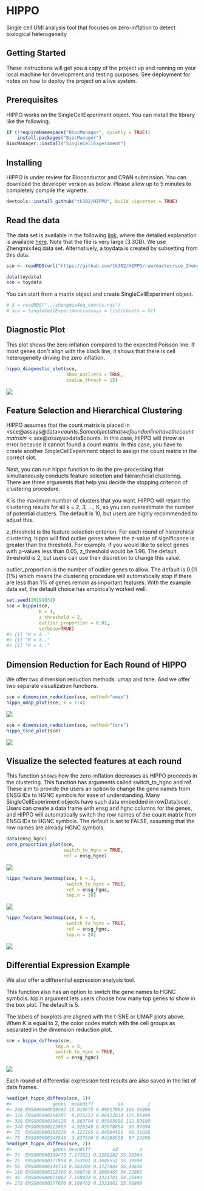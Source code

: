 
<!-- README.md is generated from README.Rmd. Please edit that file -->
HIPPO
=====

Single cell UMI analysis tool that focuses on zero-inflation to detect biological heterogeneity

Getting Started
---------------

These instructions will get you a copy of the project up and running on your local machine for development and testing purposes. See deployment for notes on how to deploy the project on a live system.

Prerequisites
-------------

HIPPO works on the SingleCellExperiment object. You can install the library like the following.

``` r
if (!requireNamespace("BiocManager", quietly = TRUE))
    install.packages("BiocManager")
BiocManager::install("SingleCellExperiment")
```

Installing
----------

HIPPO is under review for Bioconductor and CRAN submission. You can download the developer version as below. Please allow up to 5 minutes to completely compile the vignette.

``` r
devtools::install_github("tk382/HIPPO", build_vignettes = TRUE)
```

Read the data
-------------

The data set is available in the following [link](http://imlspenticton.uzh.ch/robinson_lab/DuoClustering2018/DuoClustering2018.tar.gz), where the detailed explanation is available [here](https://github.com/markrobinsonuzh/scRNAseq_clustering_comparison). Note that the file is very large (3.3GB). We use Zhengmix4eq data set. Alternatively, a toydata is created by subsetting from this data.

``` r
sce <- readRDS(url("https://github.com/tk382/HIPPO/raw/master/sce_Zhengmix4eq.rds","rb"))
```

``` r
data(toydata)
sce = toydata
```

You can start from a matrix object and create SingleCellExperiment object.

``` r
# X = readRDS("../zhengmix4eq_counts.rds")
# sce = SingleCellExperiment(assays = list(counts = X))
```

Diagnostic Plot
---------------

This plot shows the zero inflation compared to the expected Poisson line. If most genes don't align with the black line, it shows that there is cell heterogeneity driving the zero inflation.

``` r
hippo_diagnostic_plot(sce, 
                      show_outliers = TRUE, 
                      zvalue_thresh = 15)
```

![](README_files/figure-markdown_github/diagnostic-1.png)

Feature Selection and Hierarchical Clustering
---------------------------------------------

HIPPO assumes that the count matrix is placed in <sce@assays@data>$counts. Some objects that we found online have the count matrix in <sce@assays>$data$counts. In this case, HIPPO will throw an error because it cannot found a count matrix. In this case, you have to create another SingleCellExperiment object to assign the count matrix in the correct slot.

Next, you can run hippo function to do the pre-processing that simutlaneously conducts feature selection and hierarchcial clustering. There are three arguments that help you decide the stopping criterion of clustering procedure.

K is the maximum number of clusters that you want. HIPPO will return the clustering results for all k = 2, 3, ..., K, so you can overestimate the number of potential clusters. The default is 10, but users are highly recommended to adjust this.

z\_threshold is the feature selection criterion. For each round of hierarchical clustering, hippo will find outlier genes where the z-value of significance is greater than the threshold. For example, if you would like to select genes with p-values less than 0.05, z\_threshold would be 1.96. The default threshold is 2, but users can use their discretion to change this value.

outlier\_proportion is the number of outlier genes to allow. The default is 0.01 (1%) which means the clustering procedure will automatically stop if there are less than 1% of genes remain as important features. With the example data set, the default choice has empirically worked well.

``` r
set.seed(20191031)
sce = hippo(sce, 
            K = 4, 
            z_threshold = 2, 
            outlier_proportion = 0.01,
            verbose=TRUE)
#> [1] "K = 2.."
#> [1] "K = 3.."
#> [1] "K = 4.."
```

Dimension Reduction for Each Round of HIPPO
-------------------------------------------

We offer two dimension reduction methods: umap and tsne. And we offer two separate visualization functions.

``` r
sce = dimension_reduction(sce, method="umap")
hippo_umap_plot(sce, k = 1:4)
```

![](README_files/figure-markdown_github/umap-1.png)

``` r
sce = dimension_reduction(sce, method="tsne")
hippo_tsne_plot(sce)
```

![](README_files/figure-markdown_github/tsne-1.png)

Visualize the selected features at each round
---------------------------------------------

This function shows how the zero-inflation decreases as HIPPO proceeds in the clustering. This function has arguments called switch\_to\_hgnc and ref. These aim to provide the users an option to change the gene names from ENSG IDs to HGNC symbols for ease of understanding. Many SingleCellExperiment objects have such data embedded in rowData(sce). Users can create a data frame with ensg and hgnc columns for the genes, and HIPPO will automatically switch the row names of the count matrix from ENSG IDs to HGNC symbols. The default is set to FALSE, assuming that the row names are already HGNC symbols.

``` r
data(ensg_hgnc)
zero_proportion_plot(sce, 
                     switch_to_hgnc = TRUE, 
                     ref = ensg_hgnc)
```

![](README_files/figure-markdown_github/featureselection-1.png)

``` r
hippo_feature_heatmap(sce, k = 2, 
                      switch_to_hgnc = TRUE, 
                      ref = ensg_hgnc, 
                      top.n = 20)
```

![](README_files/figure-markdown_github/featureselection-2.png)

``` r
hippo_feature_heatmap(sce, k = 3, 
                      switch_to_hgnc = TRUE, 
                      ref = ensg_hgnc, 
                      top.n = 20)
```

![](README_files/figure-markdown_github/featureselection-3.png)

Differential Expression Example
-------------------------------

We also offer a differential expression analysis tool.

This function also has an option to switch the gene names to HGNC symbols. top.n argument lets users choose how many top genes to show in the box plot. The default is 5.

The labels of boxplots are aligned with the t-SNE or UMAP plots above. When K is equal to 2, the color codes match with the cell groups as separated in the dimension reduction plot.

``` r
sce = hippo_diffexp(sce, 
                  top.n = 5, 
                  switch_to_hgnc = TRUE, 
                  ref = ensg_hgnc)
```

![](README_files/figure-markdown_github/diffexp-1.png)

Each round of differential expression test results are also saved in the list of data frames.

``` r
head(get_hippo_diffexp(sce, 1))
#>               genes  meandiff         sd         z
#> 288 ENSG00000019582 15.019675 0.09017091 166.56896
#> 326 ENSG00000204287  8.076252 0.06412014 125.95499
#> 328 ENSG00000196126  6.663794 0.05905990 112.83109
#> 340 ENSG00000223865  4.920349 0.05078864  96.87894
#> 73  ENSG00000163220  4.122195 0.04564481  90.31026
#> 75  ENSG00000143546  3.827656 0.04388558  87.21899
head(get_hippo_diffexp(sce, 2))
#>               genes meandiff        sd        z
#> 74  ENSG00000109475 7.173621 0.1288282 55.68364
#> 25  ENSG00000177954 9.353901 0.1688552 55.39598
#> 56  ENSG00000144713 9.563209 0.1727884 55.34636
#> 116 ENSG00000112306 8.680749 0.1600465 54.23892
#> 46  ENSG00000071082 7.158033 0.1321781 54.15444
#> 173 ENSG00000177600 8.166465 0.1521661 53.66808
```
